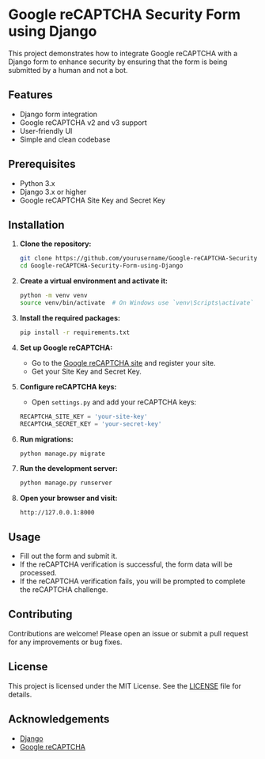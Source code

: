 # Google reCAPTCHA Security Form using Django

This project demonstrates how to integrate Google reCAPTCHA with a Django form to enhance security by ensuring that the form is being submitted by a human and not a bot.

## Features

- Django form integration
- Google reCAPTCHA v2 and v3 support
- User-friendly UI
- Simple and clean codebase

## Prerequisites

- Python 3.x
- Django 3.x or higher
- Google reCAPTCHA Site Key and Secret Key

## Installation

1. **Clone the repository:**
    ```bash
    git clone https://github.com/yourusername/Google-reCAPTCHA-Security-Form-using-Django.git
    cd Google-reCAPTCHA-Security-Form-using-Django
    ```

2. **Create a virtual environment and activate it:**
    ```bash
    python -m venv venv
    source venv/bin/activate  # On Windows use `venv\Scripts\activate`
    ```

3. **Install the required packages:**
    ```bash
    pip install -r requirements.txt
    ```

4. **Set up Google reCAPTCHA:**
    - Go to the [Google reCAPTCHA site](https://www.google.com/recaptcha/admin) and register your site.
    - Get your Site Key and Secret Key.

5. **Configure reCAPTCHA keys:**
    - Open `settings.py` and add your reCAPTCHA keys:
    ```python
    RECAPTCHA_SITE_KEY = 'your-site-key'
    RECAPTCHA_SECRET_KEY = 'your-secret-key'
    ```

6. **Run migrations:**
    ```bash
    python manage.py migrate
    ```

7. **Run the development server:**
    ```bash
    python manage.py runserver
    ```

8. **Open your browser and visit:**
    ```
    http://127.0.0.1:8000
    ```

## Usage

- Fill out the form and submit it.
- If the reCAPTCHA verification is successful, the form data will be processed.
- If the reCAPTCHA verification fails, you will be prompted to complete the reCAPTCHA challenge.


## Contributing

Contributions are welcome! Please open an issue or submit a pull request for any improvements or bug fixes.

## License

This project is licensed under the MIT License. See the [LICENSE](LICENSE) file for details.

## Acknowledgements

- [Django](https://www.djangoproject.com/)
- [Google reCAPTCHA](https://www.google.com/recaptcha)

